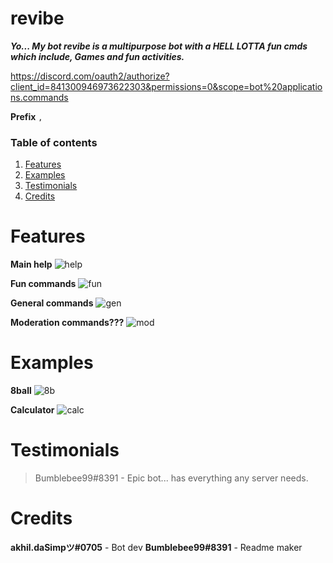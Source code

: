 # revibe
___Yo... My bot revibe is a multipurpose bot with a HELL LOTTA fun cmds which include, Games and fun activities.___
 
https://discord.com/oauth2/authorize?client_id=841300946973622303&permissions=0&scope=bot%20applications.commands

**Prefix** `,`

### Table of contents
1. [Features](#features)
2. [Examples](#examples)
3. [Testimonials](#testimonials)
4. [Credits](#credit)

# Features
**Main help**
![help](https://media.discordapp.net/attachments/865734794297868288/865961091200712744/help_cmd.png)

**Fun commands**
![fun](https://media.discordapp.net/attachments/865734794297868288/865960511484461056/fun_cmds.png)

**General commands**
![gen](https://media.discordapp.net/attachments/865734794297868288/865963214969372712/Capture.PNG)

**Moderation commands???**
![mod](https://media.discordapp.net/attachments/865734794297868288/865963210703241226/Capture2.PNG)

# Examples
**8ball**
![8b](https://media.discordapp.net/attachments/865734794297868288/865961517416710174/8ball.png)

**Calculator**
![calc](https://media.discordapp.net/attachments/865734794297868288/865961534029824051/calc.png)

# Testimonials
> Bumblebee99#8391 - Epic bot... has everything any server needs.

# Credits
**akhil.daSimpツ#0705** - Bot dev
**Bumblebee99#8391** - Readme maker
